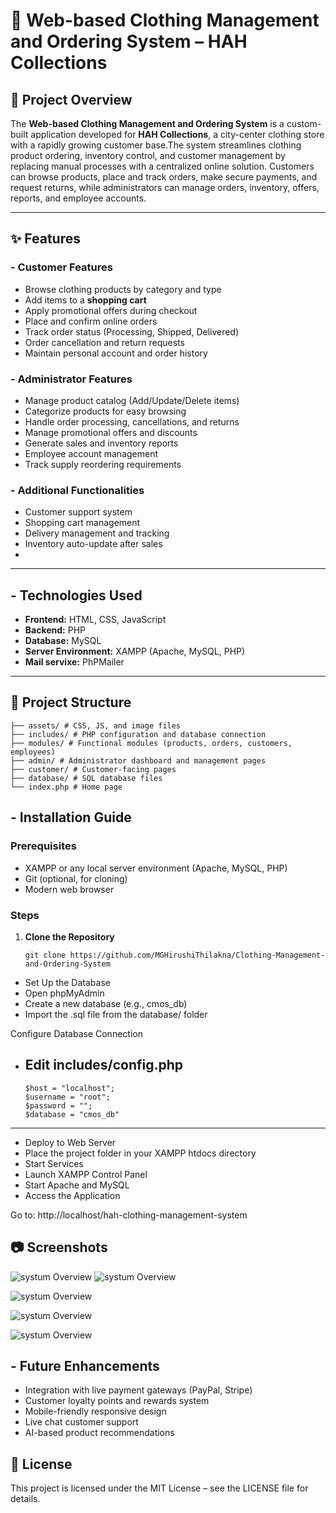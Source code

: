# 👗 Web-based Clothing Management and Ordering System – HAH Collections

 ## 📄 Project Overview
The **Web-based Clothing Management and Ordering System** is a custom-built application developed for **HAH Collections**, a city-center clothing store with a rapidly growing customer base.The system streamlines clothing product ordering, inventory control, and customer management by replacing manual processes with a centralized online solution. Customers can browse products, place and track orders, make secure payments, and request returns, while administrators can manage orders, inventory, offers, reports, and employee accounts.

---

## ✨ Features

### - Customer Features
- Browse clothing products by category and type
- Add items to a **shopping cart**
- Apply promotional offers during checkout
- Place and confirm online orders
- Track order status (Processing, Shipped, Delivered)
- Order cancellation and return requests
- Maintain personal account and order history

### - Administrator Features
- Manage product catalog (Add/Update/Delete items)
- Categorize products for easy browsing
- Handle order processing, cancellations, and returns
- Manage promotional offers and discounts
- Generate sales and inventory reports
- Employee account management
- Track supply reordering requirements

### - Additional Functionalities
- Customer support system
- Shopping cart management
- Delivery management and tracking
- Inventory auto-update after sales
- 
---

## - Technologies Used
- **Frontend:** HTML, CSS, JavaScript
- **Backend:** PHP
- **Database:** MySQL
- **Server Environment:** XAMPP (Apache, MySQL, PHP)
- **Mail servixe:** PhPMailer 

---

## 📂 Project Structure
    ├── assets/ # CSS, JS, and image files
    ├── includes/ # PHP configuration and database connection
    ├── modules/ # Functional modules (products, orders, customers, employees)
    ├── admin/ # Administrator dashboard and management pages
    ├── customer/ # Customer-facing pages
    ├── database/ # SQL database files
    └── index.php # Home page
## - Installation Guide

### Prerequisites
- XAMPP or any local server environment (Apache, MySQL, PHP)
- Git (optional, for cloning)
- Modern web browser

### Steps
1. **Clone the Repository**
   ```
   git clone https://github.com/MGHirushiThilakna/Clothing-Management-and-Ordering-System
   
- Set Up the Database
- Open phpMyAdmin
- Create a new database (e.g., cmos_db)
- Import the .sql file from the database/ folder

Configure Database Connection
- Edit includes/config.php
  ---
      $host = "localhost";
      $username = "root";
      $password = "";
      $database = "cmos_db"                     
---
- Deploy to Web Server
- Place the project folder in your XAMPP htdocs directory
- Start Services
- Launch XAMPP Control Panel
- Start Apache and MySQL
- Access the Application

Go to: http://localhost/hah-clothing-management-system

## 📷 Screenshots
![systum Overview](https://github.com/MGHirushiThilakna/Clothing-Management-and-Ordering-System/blob/main/Screenshots/Picture1.png)
![systum Overview](https://github.com/MGHirushiThilakna/Clothing-Management-and-Ordering-System/blob/main/Screenshots/Picture2.png)

![systum Overview](https://github.com/MGHirushiThilakna/Clothing-Management-and-Ordering-System/blob/main/Screenshots/Picture6.png)

![systum Overview](https://github.com/MGHirushiThilakna/Clothing-Management-and-Ordering-System/blob/main/Screenshots/Picture7.png)

![systum Overview](https://github.com/MGHirushiThilakna/Clothing-Management-and-Ordering-System/blob/main/Screenshots/Picture3.png)


## - Future Enhancements

- Integration with live payment gateways (PayPal, Stripe)
- Customer loyalty points and rewards system
- Mobile-friendly responsive design
- Live chat customer support
- AI-based product recommendations

## 📜 License

This project is licensed under the MIT License – see the LICENSE file for details.
